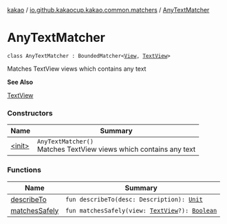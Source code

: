 [kakao](../../index.md) / [io.github.kakaocup.kakao.common.matchers](../index.md) / [AnyTextMatcher](./index.md)

# AnyTextMatcher

`class AnyTextMatcher : BoundedMatcher<`[`View`](https://developer.android.com/reference/android/view/View.html)`, `[`TextView`](https://developer.android.com/reference/android/widget/TextView.html)`>`

Matches TextView views which contains any text

**See Also**

[TextView](https://developer.android.com/reference/android/widget/TextView.html)

### Constructors

| Name | Summary |
|---|---|
| [&lt;init&gt;](-init-.md) | `AnyTextMatcher()`<br>Matches TextView views which contains any text |

### Functions

| Name | Summary |
|---|---|
| [describeTo](describe-to.md) | `fun describeTo(desc: Description): `[`Unit`](https://kotlinlang.org/api/latest/jvm/stdlib/kotlin/-unit/index.html) |
| [matchesSafely](matches-safely.md) | `fun matchesSafely(view: `[`TextView`](https://developer.android.com/reference/android/widget/TextView.html)`?): `[`Boolean`](https://kotlinlang.org/api/latest/jvm/stdlib/kotlin/-boolean/index.html) |
